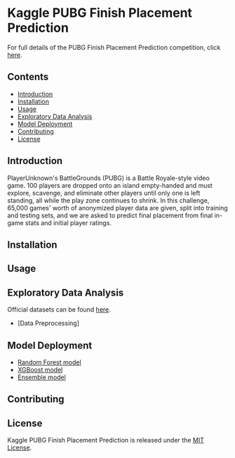 # Kaggle PUBG Finish Placement Prediction
For full details of the PUBG Finish Placement Prediction competition, click [here](https://www.kaggle.com/c/pubg-finish-placement-prediction).

## Contents
- [Introduction](#Introduction)
- [Installation](#Installation)
- [Usage](#Usage)
- [Exploratory Data Analysis](#Exploratory-Data-Analysis)
- [Model Deployment](#Model-Deployment)
- [Contributing](#Contributing)
- [License](#License)

## Introduction
PlayerUnknown's BattleGrounds (PUBG) is a Battle Royale-style video game. 100 players are dropped onto an island empty-handed and must explore, scavenge, and eliminate other players until only one is left standing, all while the play zone continues to shrink. In this challenge, 65,000 games' worth of anonymized player data are given, split into training and testing sets, and we are asked to predict final placement from final in-game stats and initial player ratings.

## Installation

## Usage

## Exploratory Data Analysis
Official datasets can be found [here](https://www.kaggle.com/c/pubg-finish-placement-prediction/data).
- [Data Preprocessing]


## Model Deployment
- [Random Forest model](./pubg-finish-placement-prediction-rf.ipynb)
- [XGBoost model](./pubg-finish-placement-prediction-xgb.ipynb)
- [Ensemble model](./pubg-finish-placement-prediction-ensemble.ipynb)

## Contributing

## License
Kaggle PUBG Finish Placement Prediction is released under the [MIT License](./LICENSE).
